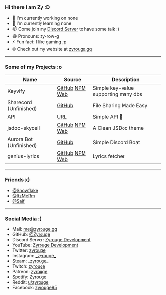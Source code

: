 ### Hi there I am Zy :D

- 🔭 I'm currently working on none
- 🌱 I’m currently learning none
- 📫 Come join my [Discord Server](https://zyrouge.gq/discord) to have some talk :)
- 😄 Pronouns: zy-row-g
- ⚡ Fun fact: I like gaming ;p
- 🌐 Check out my website at [zyrouge.gq](https://zyrouge.gq/)

---

### Some of my Projects :o

Name | Source | Description
--- | --- | ---
Keyvify | [GitHub](https://github.com/zyrouge/Keyvify) [NPM](https://npmjs.com/keyvify) [Web](https://keyvify.js.org) | Simple key-value supporting many dbs
Sharecord (Unfinished) | [GitHub](https://github.com/zyrouge/sharecord) | File Sharing Made Easy
API | [URL](https://dev.zyrouge.gq/api) | Simple API :thinking:
jsdoc-skyceil | [GitHub](https://github.com/zyrouge/jsdoc-skyceil) [NPM](https://npmjs.com/jsdoc-skyceil) [Web](https://jsdoc-skyceil.zyrouge.gq) | A Clean JSDoc theme
Aurora Bot (Unfinished) | [GitHub](https://github.com/zyrouge/aurora-bot) | Simple Discord Boat
genius-lyrics | [GitHub](https://github.com/zyrouge/genius-lyrics) [NPM](https://npmjs.com/genius-lyrics) [Web](https://genius-lyrics.zyrouge.gq) | Lyrics fetcher

---

### Friends x)

- [@Snowflake](https://github.com/Snowflake107)
- [@ItzMeRm](https://github.com/ItzMeRM)
- [@Saif](https://github.com/thanos783)

---

### Social Media :)

- Mail: me@zyrouge.gq
- GitHub: [@Zyrouge](https://github.com/zyrouge)
- Discord Server: [Zyrouge Development](https://zyrouge.gq/discord)
- YouTube: [Zyrouge Development](https://zyrouge.gq/youtube)
- Twitter: [zyrouge](https://twitter.com/_zyrouge_)
- Instagram: [\_zyrouge\_](https://instagram.com/_zyrouge_)
- Steam: [\_zyrouge\_](https://steamcommunity.com/id/_zyrouge_)
- Twitch: [zyrouge](https://www.twitch.tv/zyrouge)
- Patreon: [zyrouge](https://zyrouge.gq/patreon)
- Spotify: [Zyrouge](https://open.spotify.com/playlist/3RSl8EyfAO6kdpODN0jDfl?si=XgKkDqf0Rt6m9y2yERzEFA)
- Reddit: [u/zyrouge](https://www.reddit.com/user/zyrouge)
- Facebook: [zyrouge95](https://www.facebook.com/zyrouge95)
